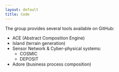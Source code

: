 ```yaml
---
layout: default
title: Code
---
```


The group provides several tools available on GitHub:

  - ACE (Abstract Composition Engine)
  - Island (terrain generation)
  - Sensor Network & Cyber-physical systems:
    - COSMIC
    - DEPOSIT
  - Adore (business process composition)
